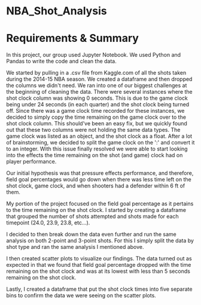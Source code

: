 # NBA_Shot_Analysis

# Requirements & Summary

In this project, our group used Jupyter Notebook. We used Python and Pandas to write the code and clean the data.

We started by pulling in a .csv file from Kaggle.com of all the shots taken during the 2014-15 NBA season. We created a dataframe and then dropped the columns we didn't need. We ran into one of our biggest challenges at the beginning of cleaning the data. There were several instances where the shot clock column was showing 0 seconds. This is due to the game clock being under 24 seconds (in each quarter) and the shot clock being turned off. Since there was a game clock time recorded for these instances, we decided to simply copy the time remaining on the game clock over to the shot clock column. This should've been an easy fix, but we quickly found out that these two columns were not holding the same data types. The game clock was listed as an object, and the shot clock as a float. After a lot of brainstorming, we decided to split the game clock on the ':' and convert it to an integer. With this issue finally resolved we were able to start looking into the effects the time remaining on the shot (and game) clock had on player performance. 

Our initial hypothesis was that pressure effects performance, and therefore, field goal percentages would go down when there was less time left on the shot clock, game clock, and when shooters had a defender within 6 ft of them. 

My portion of the project focused on the field goal percentage as it pertains to the time remaining on the shot clock. I started by creating a dataframe that grouped the number of shots attempted and shots made for each timepoint (24.0, 23.9, 23.8, etc...).

I decided to then break down the data even further and run the same analysis on both 2-point and 3-point shots. For this I simply split the data by shot type and ran the same analysis I mentioned above. 

I then created scatter plots to visualize our findings. The data turned out as expected in that we found that field goal percentage dropped with the time remaining on the shot clock and was at its lowest with less than 5 seconds remaining on the shot clock. 

Lastly, I created a dataframe that put the shot clock times into five separate bins to confirm the data we were seeing on the scatter plots.
